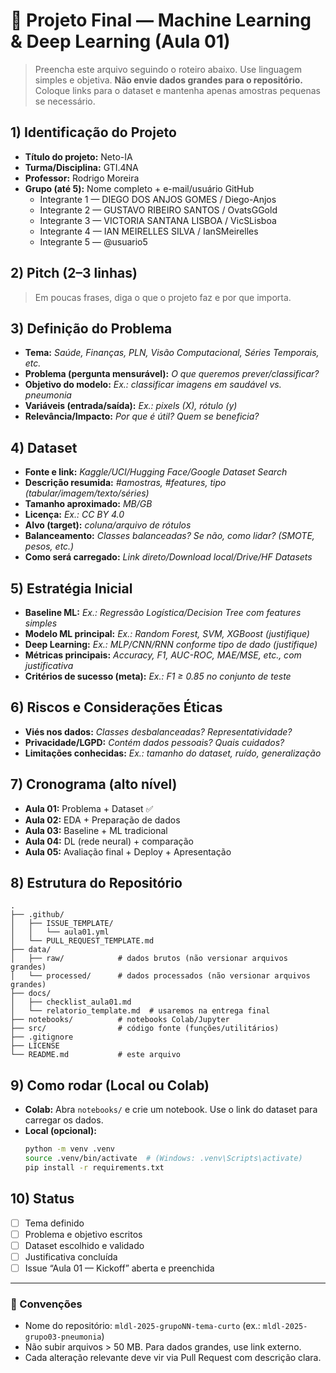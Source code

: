 # 🚀 Projeto Final — Machine Learning & Deep Learning (Aula 01)

> Preencha este arquivo seguindo o roteiro abaixo. Use linguagem simples e objetiva.
> **Não envie dados grandes para o repositório.** Coloque links para o dataset e mantenha apenas amostras pequenas se necessário.

## 1) Identificação do Projeto
- **Título do projeto:** Neto-IA
- **Turma/Disciplina:** GTI.4NA
- **Professor:** Rodrigo Moreira
- **Grupo (até 5):** Nome completo + e-mail/usuário GitHub  
  - Integrante 1 — DIEGO DOS ANJOS GOMES / Diego-Anjos
  - Integrante 2 — GUSTAVO RIBEIRO SANTOS / OvatsGGold
  - Integrante 3 — VICTORIA SANTANA LISBOA / VicSLisboa
  - Integrante 4 — IAN MEIRELLES SILVA / IanSMeirelles
  - Integrante 5 — @usuario5

## 2) Pitch (2–3 linhas)
> Em poucas frases, diga o que o projeto faz e por que importa.

## 3) Definição do Problema
- **Tema:** _Saúde, Finanças, PLN, Visão Computacional, Séries Temporais, etc._
- **Problema (pergunta mensurável):** _O que queremos prever/classificar?_
- **Objetivo do modelo:** _Ex.: classificar imagens em saudável vs. pneumonia_
- **Variáveis (entrada/saída):** _Ex.: pixels (X), rótulo (y)_
- **Relevância/Impacto:** _Por que é útil? Quem se beneficia?_

## 4) Dataset
- **Fonte e link:** _Kaggle/UCI/Hugging Face/Google Dataset Search_
- **Descrição resumida:** _#amostras, #features, tipo (tabular/imagem/texto/séries)_
- **Tamanho aproximado:** _MB/GB_
- **Licença:** _Ex.: CC BY 4.0_
- **Alvo (target):** _coluna/arquivo de rótulos_
- **Balanceamento:** _Classes balanceadas? Se não, como lidar? (SMOTE, pesos, etc.)_
- **Como será carregado:** _Link direto/Download local/Drive/HF Datasets_

## 5) Estratégia Inicial
- **Baseline ML:** _Ex.: Regressão Logística/Decision Tree com features simples_
- **Modelo ML principal:** _Ex.: Random Forest, SVM, XGBoost (justifique)_
- **Deep Learning:** _Ex.: MLP/CNN/RNN conforme tipo de dado (justifique)_
- **Métricas principais:** _Accuracy, F1, AUC-ROC, MAE/MSE, etc., com justificativa_
- **Critérios de sucesso (meta):** _Ex.: F1 ≥ 0.85 no conjunto de teste_

## 6) Riscos e Considerações Éticas
- **Viés nos dados:** _Classes desbalanceadas? Representatividade?_
- **Privacidade/LGPD:** _Contém dados pessoais? Quais cuidados?_
- **Limitações conhecidas:** _Ex.: tamanho do dataset, ruído, generalização_

## 7) Cronograma (alto nível)
- **Aula 01:** Problema + Dataset ✅
- **Aula 02:** EDA + Preparação de dados
- **Aula 03:** Baseline + ML tradicional
- **Aula 04:** DL (rede neural) + comparação
- **Aula 05:** Avaliação final + Deploy + Apresentação

## 8) Estrutura do Repositório
```
.
├── .github/
│   ├── ISSUE_TEMPLATE/
│   │   └── aula01.yml
│   └── PULL_REQUEST_TEMPLATE.md
├── data/
│   ├── raw/            # dados brutos (não versionar arquivos grandes)
│   └── processed/      # dados processados (não versionar arquivos grandes)
├── docs/
│   ├── checklist_aula01.md
│   └── relatorio_template.md  # usaremos na entrega final
├── notebooks/          # notebooks Colab/Jupyter
├── src/                # código fonte (funções/utilitários)
├── .gitignore
├── LICENSE
└── README.md           # este arquivo
```

## 9) Como rodar (Local ou Colab)
- **Colab:** Abra `notebooks/` e crie um notebook. Use o link do dataset para carregar os dados.
- **Local (opcional):**
  ```bash
  python -m venv .venv
  source .venv/bin/activate  # (Windows: .venv\Scripts\activate)
  pip install -r requirements.txt
  ```

## 10) Status
- [ ] Tema definido
- [ ] Problema e objetivo escritos
- [ ] Dataset escolhido e validado
- [ ] Justificativa concluída
- [ ] Issue “Aula 01 — Kickoff” aberta e preenchida

---

### 📌 Convenções
- Nome do repositório: `mldl-2025-grupoNN-tema-curto` (ex.: `mldl-2025-grupo03-pneumonia`)
- Não subir arquivos > 50 MB. Para dados grandes, use link externo.
- Cada alteração relevante deve vir via Pull Request com descrição clara.
